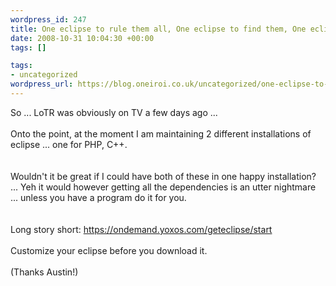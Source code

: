 ```yaml
--- 
wordpress_id: 247
title: One eclipse to rule them all, One eclipse to find them, One eclipse to bring them all, and in dev joy bind them ...
date: 2008-10-31 10:04:30 +00:00
tags: []

tags: 
- uncategorized
wordpress_url: https://blog.oneiroi.co.uk/uncategorized/one-eclipse-to-rule-them-all-one-eclipse-to-find-them-one-eclipse-to-bring-them-all-and-in-dev-joy-bind-them
---
```

So ... LoTR was obviously on TV a few days ago ...<br /><br />Onto the point, at the moment I am maintaining 2 different installations of eclipse ... one for PHP, C++.<br /><br /><br />Wouldn't it be great if I could have both of these in one happy installation? ... Yeh it would however getting all the dependencies is an utter nightmare ... unless you have a program do it for you.<br /><br /><br />Long story short: https://ondemand.yoxos.com/geteclipse/start<br /><br />Customize your eclipse before you download it.<br /><br />(Thanks Austin!)<br />
